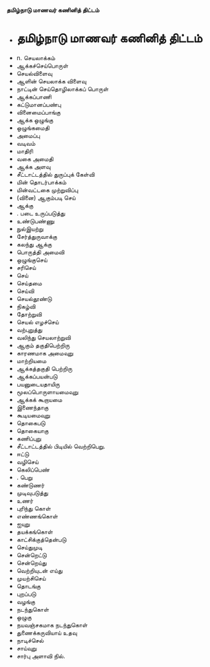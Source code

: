 **தமிழ்நாடு மாணவர் கணினித் திட்டம்**
- # தமிழ்நாடு மாணவர் கணினித் திட்டம்
- n. செயலாக்கம்
- ஆக்கச்செய்பொருள்
- செயல்விளைவு
- ஆளின் செயலாக்க விளைவு
- நாட்டின் செய்தொழிலாக்கப் பொருள்
- ஆக்கப்பாணி
- கட்டுமானப்பண்பு
- வினைமைப்பாங்கு
- ஆக்க ஒழுங்கு
- ஒழுங்கமைதி
- அமைப்பு
- வடிவம்
- மாதிரி
- வகை அமைதி
- ஆக்க அளவு
- சீட்டாட்டத்தில் துருப்புக் கேள்வி
- மின் தொடர்பாக்கம்
- மின்வட்டகை முற்றுவிப்பு
- (வினை) ஆகும்படி செய்
- ஆக்கு
- . படை உருப்படுத்து
- உண்டுபண்ணு
- நுல்இயற்று
- சேர்த்துருவாக்கு
- கலந்து ஆக்கு
- பொருத்தி அமைவி
- ஒழுங்குசெய்
- சரிசெய்
- செய்
- செய்தமை
- செய்வி
- செயல்தூண்டு
-  நிகழ்வி
- தோற்றுவி
- செயல் எழச்செய்
- வற்புறுத்து
- வலிந்து செயலாற்றுவி
- ஆகும் தகுதிபெற்றிரு
- காரணமாக அமைவுறு
- மாற்றியமை
- ஆக்கத்தகுதி பெற்றிரு
- ஆக்கப்பயன்படு
- பயனுடையதாயிரு
- மூலப்பொருளாயமைவுறு
- ஆக்கக் கூறாயமை
- இணைந்தாகு
- கூடியமைவுறு
- தொகைபடு
- தொகையாகு
- கணிப்புறு
- சீட்டாட்டத்தில் பிடியில் வெற்றிபெறு.
- ஈட்டு
- வழிசெய்
- கெலிப்பெண்
- . பெறு
- கண்டுணர்
- முடிவுபடுத்து
- உணர்
- புரிந்து கொள்
- எண்ணங்கொள்
- ஐயுறு
- தயக்கங்கொள்
- காட்சிக்குத்தென்படு
- செய்துமுடி
- சென்றெட்டு
- சென்றெய்து
- வெற்றியுடன் எய்து
- முயற்சிசெய்
- தொடங்கு
- புறப்படு
- வழங்கு
- நடந்துகொள்
- ஒழுகு
- நயவஞ்சகமாக நடந்துகொள்
- துணைக்கருவியாய் உதவு
- நாடிச்செல்
- சாய்வுறு
- சார்பு அளாவி நில்.

